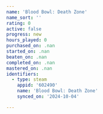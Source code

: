 ```yaml
---
name: 'Blood Bowl: Death Zone'
name_sort: ''
rating: 0
active: false
progress: new
hours_played: 0
purchased_on: .nan
started_on: .nan
beaten_on: .nan
completed_on: .nan
mastered_on: .nan
identifiers:
  - type: steam
    appid: '602490'
    name: 'Blood Bowl: Death Zone'
    synced_on: '2024-10-04'

---
```

